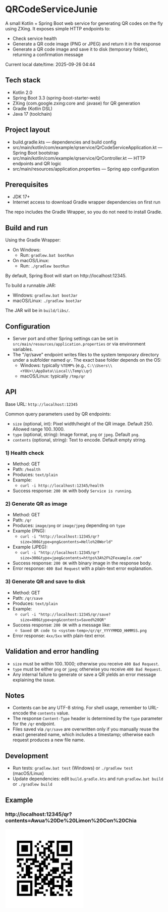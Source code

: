 # QRCodeServiceJunie

A small Kotlin + Spring Boot web service for generating QR codes on the fly using ZXing. It exposes simple HTTP endpoints to:

- Check service health
- Generate a QR code image (PNG or JPEG) and return it in the response
- Generate a QR code image and save it to disk (temporary folder), returning a confirmation message

Current local date/time: 2025-09-26 04:44

## Tech stack
- Kotlin 2.0
- Spring Boot 3.3 (spring-boot-starter-web)
- ZXing (com.google.zxing:core and :javase) for QR generation
- Gradle (Kotlin DSL)
- Java 17 (toolchain)

## Project layout
- build.gradle.kts — dependencies and build config
- src/main/kotlin/com/example/qrservice/QrCodeServiceApplication.kt — Spring Boot bootstrap
- src/main/kotlin/com/example/qrservice/QrController.kt — HTTP endpoints and QR logic
- src/main/resources/application.properties — Spring app configuration

## Prerequisites
- JDK 17+
- Internet access to download Gradle wrapper dependencies on first run

The repo includes the Gradle Wrapper, so you do not need to install Gradle.

## Build and run

Using the Gradle Wrapper:

- On Windows:
  - Run: `gradlew.bat bootRun`
- On macOS/Linux:
  - Run: `./gradlew bootRun`

By default, Spring Boot will start on http://localhost:12345.

To build a runnable JAR:

- Windows: `gradlew.bat bootJar`
- macOS/Linux: `./gradlew bootJar`

The JAR will be in `build/libs/`.

## Configuration

- Server port and other Spring settings can be set in `src/main/resources/application.properties` or via environment variables.
- The "/qr/save" endpoint writes files to the system temporary directory under a subfolder named `qr`. The exact base folder depends on the OS:
  - Windows: typically `%TEMP%` (e.g., `C:\\Users\\<YOU>\\AppData\\Local\\Temp\\qr`)
  - macOS/Linux: typically `/tmp/qr`

## API

Base URL: `http://localhost:12345`

Common query parameters used by QR endpoints:
- `size` (optional, int): Pixel width/height of the QR image. Default 250. Allowed range 100..1000.
- `type` (optional, string): Image format, `png` or `jpeg`. Default `png`.
- `contents` (optional, string): Text to encode. Default empty string.

### 1) Health check
- Method: GET
- Path: `/health`
- Produces: `text/plain`
- Example:
  - `curl -i http://localhost:12345/health`
- Success response: `200 OK` with body `Service is running`.

### 2) Generate QR as image
- Method: GET
- Path: `/qr`
- Produces: `image/png` or `image/jpeg` depending on `type`
- Example (PNG):
  - `curl -i "http://localhost:12345/qr?size=300&type=png&contents=Hello%20World"`
- Example (JPEG):
  - `curl -i "http://localhost:12345/qr?size=300&type=jpeg&contents=https%3A%2F%2Fexample.com"`
- Success response: `200 OK` with binary image in the response body.
- Error response: `400 Bad Request` with a plain-text error explanation.

### 3) Generate QR and save to disk
- Method: GET
- Path: `/qr/save`
- Produces: `text/plain`
- Example:
  - `curl -i "http://localhost:12345/qr/save?size=400&type=png&contents=Saved%20QR"`
- Success response: `200 OK` with a message like:
  - `Saved QR code to <system-temp>/qr/qr_YYYYMMDD_HHMMSS.png`
- Error response: `4xx/5xx` with plain-text error.

## Validation and error handling
- `size` must be within 100..1000; otherwise you receive `400 Bad Request`.
- `type` must be either `png` or `jpeg`; otherwise you receive `400 Bad Request`.
- Any internal failure to generate or save a QR yields an error message explaining the issue.

## Notes
- Contents can be any UTF-8 string. For shell usage, remember to URL-encode the `contents` value.
- The response `Content-Type` header is determined by the `type` parameter for the `/qr` endpoint.
- Files saved via `/qr/save` are overwritten only if you manually reuse the exact generated name, which includes a timestamp; otherwise each request produces a new file name.

## Development
- Run tests: `gradlew.bat test` (Windows) or `./gradlew test` (macOS/Linux)
- Update dependencies: edit `build.gradle.kts` and run `gradlew.bat build` or `./gradlew build`

## Example

### http://localhost:12345/qr?contents=Awua%20De%20Limon%20Con%20Chia
![img.png](img.png)
